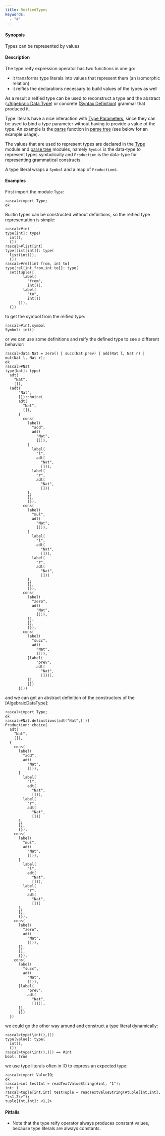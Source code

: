 ```yaml
---
title: ReifiedTypes
keywords:
  - "#"
---
```


#### Synopsis

Types can be represented by values

#### Description

The type reify expression operator has two functions in one go:

*  it transforms type literals into values that represent them (an isomorphic relation)
*  it reifies the declarations necessary to build values of the types as well

As a result a reified type can be used to reconstruct a type and the abstract ([./Algebraic Data Type](../../../../Rascal/Declarations/AlgebraicDataType/index.md)) or concrete ([Syntax Definition](../../../../Rascal/Declarations/SyntaxDefinition/index.md)) grammar that produced it. 

Type literals have a nice interaction with [Type Parameters](../../../../Rascal/Declarations/StaticTyping/TypeParameters/index.md), since they can be used to bind a type parameter without having to provide a value of the type. An example is the [parse](../../../../Library/ParseTree.md#ParseTree-parse) function in [parse tree](../../../../Library/ParseTree.md) (see below for an example usage).

The values that are used to represent types are declared in the [Type](../../../../Library/Type.md) module and [parse tree](../../../../Library/ParseTree.md) modules, namely `Symbol` is the data-type to represent types symbolically and `Production` is the data-type for representing grammatical constructs. 

A type literal wraps a `Symbol` and a map of `Production`s.

#### Examples

First import the module `Type`:

```rascal-shell 
rascal>import Type;
ok
```
Builtin types can be constructed without definitions, so the reified type representation is simple:

```rascal-shell ,continue
rascal>#int
type[int]: type(
  int(),
  ())
rascal>#list[int]
type[list[int]]: type(
  list(int()),
  ())
rascal>#rel[int from, int to]
type[rel[int from,int to]]: type(
  set(tuple([
        label(
          "from",
          int()),
        label(
          "to",
          int())
      ])),
  ())
```
to get the symbol from the reified type:

```rascal-shell ,continue
rascal>#int.symbol
Symbol: int()
```
or we can use some definitions and reify the defined type to see a different behavior:

```rascal-shell ,continue
rascal>data Nat = zero() | succ(Nat prev) | add(Nat l, Nat r) | mul(Nat l, Nat r);
ok
rascal>#Nat
type[Nat]: type(
  adt(
    "Nat",
    []),
  (adt(
      "Nat",
      []):choice(
      adt(
        "Nat",
        []),
      {
        cons(
          label(
            "add",
            adt(
              "Nat",
              [])),
          [
            label(
              "l",
              adt(
                "Nat",
                [])),
            label(
              "r",
              adt(
                "Nat",
                []))
          ],
          [],
          {}),
        cons(
          label(
            "mul",
            adt(
              "Nat",
              [])),
          [
            label(
              "l",
              adt(
                "Nat",
                [])),
            label(
              "r",
              adt(
                "Nat",
                []))
          ],
          [],
          {}),
        cons(
          label(
            "zero",
            adt(
              "Nat",
              [])),
          [],
          [],
          {}),
        cons(
          label(
            "succ",
            adt(
              "Nat",
              [])),
          [label(
              "prev",
              adt(
                "Nat",
                []))],
          [],
          {})
      })))
```
and we can get an abstract definition of the constructors of the [AlgebraicDataType]:

```rascal-shell ,continue
rascal>import Type;
ok
rascal>#Nat.definitions[adt("Nat",[])]
Production: choice(
  adt(
    "Nat",
    []),
  {
    cons(
      label(
        "add",
        adt(
          "Nat",
          [])),
      [
        label(
          "l",
          adt(
            "Nat",
            [])),
        label(
          "r",
          adt(
            "Nat",
            []))
      ],
      [],
      {}),
    cons(
      label(
        "mul",
        adt(
          "Nat",
          [])),
      [
        label(
          "l",
          adt(
            "Nat",
            [])),
        label(
          "r",
          adt(
            "Nat",
            []))
      ],
      [],
      {}),
    cons(
      label(
        "zero",
        adt(
          "Nat",
          [])),
      [],
      [],
      {}),
    cons(
      label(
        "succ",
        adt(
          "Nat",
          [])),
      [label(
          "prev",
          adt(
            "Nat",
            []))],
      [],
      {})
  })
```
we could go the other way around and construct a type literal dynamically:

```rascal-shell ,continue
rascal>type(\int(),())
type[value]: type(
  int(),
  ())
rascal>type(\int(),()) == #int
bool: true
```
we use type literals often in IO to express an expected type:

```rascal-shell ,continue
rascal>import ValueIO;
ok
rascal>int testInt = readTextValueString(#int, "1");
int: 1
rascal>tuple[int,int] testTuple = readTextValueString(#tuple[int,int], "\<1,2\>");
tuple[int,int]: <1,2>
```



#### Pitfalls

*  Note that the type reify operator always produces constant values, because type literals are always constants.


